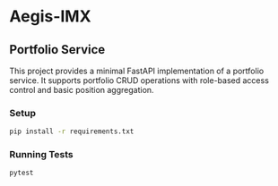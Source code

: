 # Aegis-IMX

## Portfolio Service

This project provides a minimal FastAPI implementation of a portfolio service.
It supports portfolio CRUD operations with role-based access control and basic
position aggregation.

### Setup

```bash
pip install -r requirements.txt
```

### Running Tests

```bash
pytest
```

